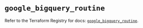 # `google_bigquery_routine`

Refer to the Terraform Registry for docs: [`google_bigquery_routine`](https://registry.terraform.io/providers/hashicorp/google-beta/6.3.0/docs/resources/google_bigquery_routine).

